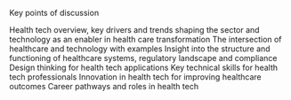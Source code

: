 Key points of discussion

Health tech overview, key drivers and trends shaping the sector and technology as an enabler in health care transformation
The intersection of healthcare and technology with examples
Insight into the structure and functioning of healthcare systems, regulatory landscape and compliance
Design thinking for health tech applications
Key technical skills for health tech professionals
Innovation in health tech for improving healthcare outcomes
Career pathways and roles in health tech
